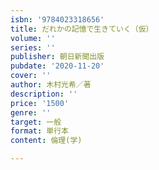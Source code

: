 ```yaml
---
isbn: '9784023318656'
title: だれかの記憶で生きていく（仮）
volume: ''
series: ''
publisher: 朝日新聞出版
pubdate: '2020-11-20'
cover: ''
author: 木村光希／著
description: ''
price: '1500'
genre: ''
target: 一般
format: 単行本
content: 倫理(学)

---
```

